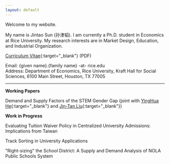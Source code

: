 ```yaml
---
layout: default
---
```


Welcome to my website.

My name is Jintao Sun (孙津韬). I am currently a Ph.D. student in Economics at Rice University. My research interests are in Market Design, Education, and Industrial Organization.

[Curriculum Vitae](https://www.dropbox.com/s/qjc26bbg5jtzcza/Sun%2C%20Jintao_CV_short.pdf?dl=0){:target="_blank"} (PDF)

Email: {given name}.{family name} -at- rice.edu \
Address: Department of Economics, Rice University, Kraft Hall for Social Sciences, 6100 Main Street, Houston, TX 77005

* * *

**Working Papers**

Demand and Supply Factors of the STEM Gender Gap (joint with [YingHua He](https://sites.google.com/site/yinghuahe/){:target="_blank"} and [Jin-Tan Liu](https://homepage.ntu.edu.tw/~liujt/){:target="_blank"})

**Work in Progress**

Evaluating Tuition Waiver Policy in Centralized University Admissions: Implications from Taiwan

Track Sorting in University Applications

"Right-sizing" the School District: A Supply and Demand Analysis of NOLA Public Schools System
